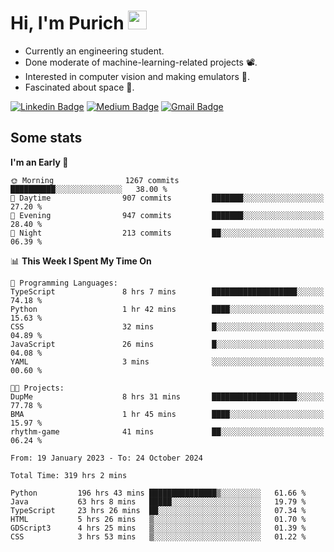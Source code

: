 <h1 align="left">Hi, I'm Purich
<img src="https://media.giphy.com/media/hvRJCLFzcasrR4ia7z/giphy.gif" width="30px"/></h1>

* Currently an engineering student.
* Done moderate of machine-learning-related projects :film_projector:.
* Interested in computer vision and making emulators :space_invader:.
* Fascinated about space :milky_way:.

[![Linkedin Badge](https://img.shields.io/badge/-Purich-blue?style=flat-square&logo=Linkedin&logoColor=white&link=https://www.linkedin.com/in/purich-siritip-16b3b3255/)](https://www.linkedin.com/in/purich-siritip-16b3b3255) [![Medium Badge](https://img.shields.io/badge/-@purich-gray?style=flat-square&labelColor=000000&logo=Medium&link=https://medium.com/@phuritsiritip)](https://medium.com/@phuritsiritip)
[![Gmail Badge](https://img.shields.io/badge/-mark.phurit@gmail.com-c14438?style=flat-square&logo=Gmail&logoColor=white&link=mailto:mark.phurit@gmail.com)](mailto:mark.phurit@gmail.com)

## Some stats

  
  <!--START_SECTION:waka-->
**I'm an Early 🐤** 

```text
🌞 Morning                1267 commits        ██████████░░░░░░░░░░░░░░░   38.00 % 
🌆 Daytime                907 commits         ███████░░░░░░░░░░░░░░░░░░   27.20 % 
🌃 Evening                947 commits         ███████░░░░░░░░░░░░░░░░░░   28.40 % 
🌙 Night                  213 commits         ██░░░░░░░░░░░░░░░░░░░░░░░   06.39 % 
```


📊 **This Week I Spent My Time On** 

```text
💬 Programming Languages: 
TypeScript               8 hrs 7 mins        ███████████████████░░░░░░   74.18 % 
Python                   1 hr 42 mins        ████░░░░░░░░░░░░░░░░░░░░░   15.63 % 
CSS                      32 mins             █░░░░░░░░░░░░░░░░░░░░░░░░   04.89 % 
JavaScript               26 mins             █░░░░░░░░░░░░░░░░░░░░░░░░   04.08 % 
YAML                     3 mins              ░░░░░░░░░░░░░░░░░░░░░░░░░   00.60 % 

🐱‍💻 Projects: 
DupMe                    8 hrs 31 mins       ███████████████████░░░░░░   77.78 % 
BMA                      1 hr 45 mins        ████░░░░░░░░░░░░░░░░░░░░░   15.97 % 
rhythm-game              41 mins             ██░░░░░░░░░░░░░░░░░░░░░░░   06.24 % 
```


<!--END_SECTION:waka-->

  <!--START_SECTION:waka-simple-->

```text
From: 19 January 2023 - To: 24 October 2024

Total Time: 319 hrs 2 mins

Python         196 hrs 43 mins ███████████████▒░░░░░░░░░   61.66 %
Java           63 hrs 8 mins   █████░░░░░░░░░░░░░░░░░░░░   19.79 %
TypeScript     23 hrs 26 mins  ██░░░░░░░░░░░░░░░░░░░░░░░   07.34 %
HTML           5 hrs 26 mins   ▒░░░░░░░░░░░░░░░░░░░░░░░░   01.70 %
GDScript3      4 hrs 25 mins   ▒░░░░░░░░░░░░░░░░░░░░░░░░   01.39 %
CSS            3 hrs 53 mins   ▒░░░░░░░░░░░░░░░░░░░░░░░░   01.22 %
```

<!--END_SECTION:waka-simple-->

  <!--![Anurag's GitHub stats](https://github-readme-stats.vercel.app/api?username=vikimark&show_icons=true&theme=gruvbox_light)-->
  
<!--
**vikimark/vikimark** is a ✨ _special_ ✨ repository because its `README.md` (this file) appears on your GitHub profile.

Here are some ideas to get you started:

- 🔭 I’m currently working on ...
- 🌱 I’m currently learning ...
- 👯 I’m looking to collaborate on ...
- 🤔 I’m looking for help with ...
- 💬 Ask me about ...
- 📫 How to reach me: ...
- 😄 Pronouns: ...
- ⚡ Fun fact: ...
-->
